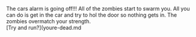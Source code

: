 The cars alarm is going off!!! All of the zombies start to swarm you. All you can do is get in the car and try to hol the door so nothing gets in. The zombies overmatch your strength.  
[Try and run?](youre-dead.md